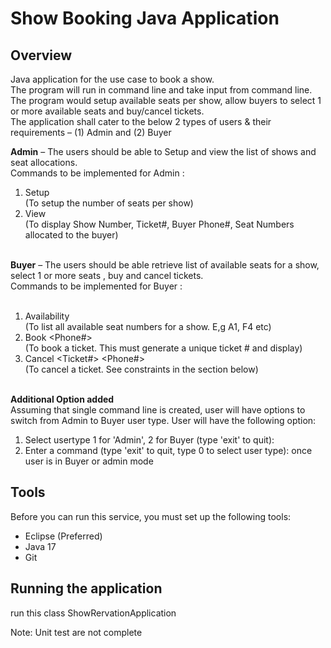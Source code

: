 # Show Booking Java Application

## Overview
Java application for the use case to book a show. <br> 
The program will run in command line and take input from command line.<br> 
The program would setup available seats per show, allow buyers to select 1 or more available seats and buy/cancel tickets.<br> 
The application shall cater to the below 2 types of users & their requirements – (1) Admin and (2) Buyer<br>

**Admin** – The users should be able to Setup and view the list of shows and seat allocations.<br>
Commands to be implemented for Admin :<br>
1.  Setup  <Show Number> <Number of Rows> <Number of seats per row>  <Cancellation window in minutes>  <br>
(To setup the number of seats per show)
2. View <Show Number>    <br>
(To display Show Number, Ticket#, Buyer Phone#, Seat Numbers allocated to the buyer)<br><br>

**Buyer** – The users should be able retrieve list of available seats for a show, select 1 or more seats , buy and cancel tickets. <br>
Commands to be implemented for Buyer :<br><br>

1. Availability  <Show Number>   <br>
(To list all available seat numbers for a show. E,g A1, F4 etc)<br>
2. Book <Show Number> <Phone#> <Comma separated list of seats> <br>
(To book a ticket. This must generate a unique ticket # and display)<br>
3. Cancel  <Ticket#>  <Phone#><br>
(To cancel a ticket. See constraints in the section below)<br><br>

**Additional Option added** <br>
Assuming that single command line is created, user will have options to switch from Admin to Buyer user type.
User will have the following option:
1. Select usertype 1 for 'Admin', 2 for Buyer (type 'exit' to quit): <br>
2. Enter a command (type 'exit' to quit, type 0 to select user type):  once user is in Buyer or admin mode<br>

## Tools

Before you can run this service, you must set up the following tools:
- Eclipse (Preferred)
- Java 17
- Git

## Running the application
run this class ShowRervationApplication

Note: 
Unit test are not complete
